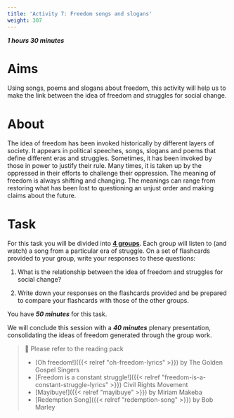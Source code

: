 ```yaml
---
title: 'Activity 7: Freedom songs and slogans'
weight: 307
---
```


***1 hours 30 minutes***

# Aims

Using songs, poems and slogans about freedom, this activity will help
us to make the link between the idea of freedom and struggles for
social change.

# About

The idea of freedom has been invoked historically by different layers of
society. It appears in political speeches, songs, slogans and poems
that define different eras and struggles. Sometimes, it has been
invoked by those in power to justify their rule. Many times, it is taken up
by the oppressed in their efforts to challenge their oppression. The
meaning of freedom is always shifting and changing. The meanings
can range from restoring what has been lost to questioning an unjust
order and making claims about the future.

# Task

For this task you will be divided into <u>**4 groups**</u>. Each group will listen to
(and watch) a song from a particular era of struggle. On a set of
flashcards provided to your group, write your responses to these
questions:

1. What is the relationship between the idea of freedom and struggles
for social change?

2. Write down your responses on the flashcards provided and be
prepared to compare your flashcards with those of the other groups.

You have ***50 minutes*** for this task.

We will conclude this session with a ***40 minutes*** plenary
presentation, consolidating the ideas of freedom generated through
the group work.

> 📖️ Please refer to the reading pack
>
> * [Oh freedom!]({{< relref "oh-freedom-lyrics" >}})
>   by The Golden Gospel Singers
> * [Freedom is a constant struggle!]({{< relref "freedom-is-a-constant-struggle-lyrics" >}})
>   Civil Rights Movement
> * [Mayibuye!]({{< relref "mayibuye" >}})
>   by Miriam Makeba
> * [Redemption Song]({{< relref "redemption-song" >}})
>   by Bob Marley
